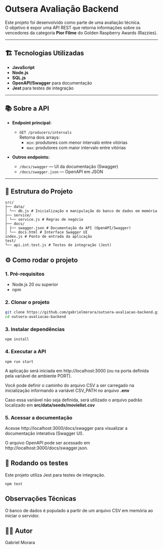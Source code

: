 # Outsera Avaliação Backend

Este projeto foi desenvolvido como parte de uma avaliação técnica.  
O objetivo é expor uma API REST que retorna informações sobre os vencedores da categoria **Pior Filme** do Golden Raspberry Awards (Razzies).

---

## 🏗️ Tecnologias Utilizadas

- **JavaScript**
- **Node.js**
- **SQL.js**
- **OpenAPI/Swagger** para documentação
- **Jest** para testes de integração

---

## 📚 Sobre a API

- **Endpoint principal:**
  - `GET /producers/intervals`  
    Retorna dois arrays:
    - `min`: produtores com menor intervalo entre vitórias
    - `max`: produtores com maior intervalo entre vitórias

- **Outros endpoints:**
  - `/docs/swagger` — UI da documentação (Swagger)
  - `/docs/swagger.json` — OpenAPI em JSON
---

##  📂 Estrutura do Projeto
```
src/
├── data/
│ └── db.js # Inicialização e manipulação do banco de dados em memória
├── service/
│ └── service.js # Regras de negócio
├── docs/
│ ├── swagger.json # Documentação da API (OpenAPI/Swagger)
│ └── docs.html # Interface Swagger UI
index.js # Ponto de entrada da aplicação
test/
└── api.int.test.js # Testes de integração (Jest)
```

## ⚙️ Como rodar o projeto

### 1. **Pré-requisitos**
- Node.js 20 ou superior
- npm

### 2. **Clonar o projeto**
```bash
git clone https://github.com/gabrielmorara/outsera-avaliacao-backend.git
cd outsera-avaliacao-backend
```

### 3. **Instalar dependências**

```
npm install
```

### 4. **Executar a API**

```
npm run start
```

A aplicação será iniciada em http://localhost:3000 (ou na porta definida pela variável de ambiente PORT).

Você pode definir o caminho do arquivo CSV a ser carregado na inicialização informando a variável CSV_PATH no arquivo **.env**

Caso essa variável não seja definida, será utilizado o arquivo padrão localizado em **src/data/seeds/movielist.csv**


### 5. **Acessar a documentação**

Acesse http://localhost:3000/docs/swagger para visualizar a documentação interativa (Swagger UI).

O arquivo OpenAPI pode ser acessado em http://localhost:3000/docs/swagger.json.

## 🧪 Rodando os testes
Este projeto utiliza Jest para testes de integração.
```
npm test
```

## Observações Técnicas
O banco de dados é populado a partir de um arquivo CSV em memória ao iniciar o servidor.

## 👨‍💻 Autor
Gabriel Morara